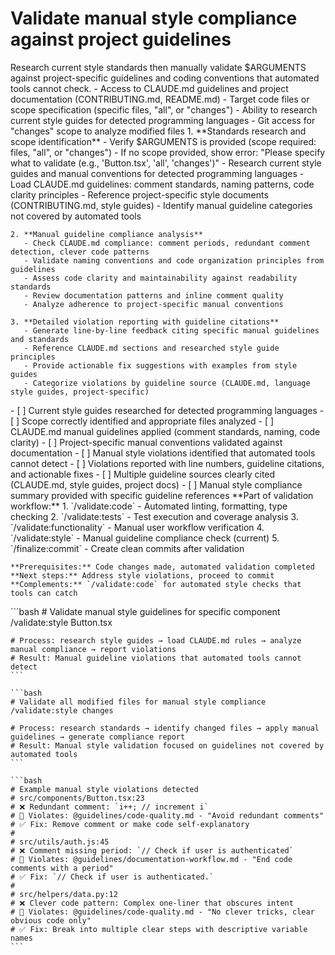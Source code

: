 # Validate manual style compliance against project guidelines

<instructions>
  <context>
    Research current style standards then manually validate $ARGUMENTS against project-specific guidelines and coding conventions that automated tools cannot check.
  </context>

  <requirements>
    - Access to CLAUDE.md guidelines and project documentation (CONTRIBUTING.md, README.md)
    - Target code files or scope specification (specific files, "all", or "changes")
    - Ability to research current style guides for detected programming languages
    - Git access for "changes" scope to analyze modified files
  </requirements>

  <execution>
    1. **Standards research and scope identification**
       - Verify $ARGUMENTS is provided (scope required: files, "all", or "changes")
       - If no scope provided, show error: "Please specify what to validate (e.g., 'Button.tsx', 'all', 'changes')"
       - Research current style guides and manual conventions for detected programming languages
       - Load CLAUDE.md guidelines: comment standards, naming patterns, code clarity principles
       - Reference project-specific style documents (CONTRIBUTING.md, style guides)
       - Identify manual guideline categories not covered by automated tools

    2. **Manual guideline compliance analysis**
       - Check CLAUDE.md compliance: comment periods, redundant comment detection, clever code patterns
       - Validate naming conventions and code organization principles from guidelines
       - Assess code clarity and maintainability against readability standards
       - Review documentation patterns and inline comment quality
       - Analyze adherence to project-specific manual conventions

    3. **Detailed violation reporting with guideline citations**
       - Generate line-by-line feedback citing specific manual guidelines and standards
       - Reference CLAUDE.md sections and researched style guide principles
       - Provide actionable fix suggestions with examples from style guides
       - Categorize violations by guideline source (CLAUDE.md, language style guides, project-specific)
  </execution>

  <validation>
    - [ ] Current style guides researched for detected programming languages
    - [ ] Scope correctly identified and appropriate files analyzed
    - [ ] CLAUDE.md manual guidelines applied (comment standards, naming, code clarity)
    - [ ] Project-specific manual conventions validated against documentation
    - [ ] Manual style violations identified that automated tools cannot detect
    - [ ] Violations reported with line numbers, guideline citations, and actionable fixes
    - [ ] Multiple guideline sources clearly cited (CLAUDE.md, style guides, project docs)
    - [ ] Manual style compliance summary provided with specific guideline references
  </validation>

  <workflow>
    **Part of validation workflow:**
    1. `/validate:code` - Automated linting, formatting, type checking
    2. `/validate:tests` - Test execution and coverage analysis
    3. `/validate:functionality` - Manual user workflow verification
    4. `/validate:style` - Manual guideline compliance check (current)
    5. `/finalize:commit` - Create clean commits after validation

    **Prerequisites:** Code changes made, automated validation completed
    **Next steps:** Address style violations, proceed to commit
    **Complements:** `/validate:code` for automated style checks that tools can catch
  </workflow>

  <examples>
    ```bash
    # Validate manual style guidelines for specific component
    /validate:style Button.tsx

    # Process: research style guides → load CLAUDE.md rules → analyze manual compliance → report violations
    # Result: Manual guideline violations that automated tools cannot detect
    ```

    ```bash
    # Validate all modified files for manual style compliance
    /validate:style changes

    # Process: research standards → identify changed files → apply manual guidelines → generate compliance report
    # Result: Manual style validation focused on guidelines not covered by automated tools
    ```

    ```bash
    # Example manual style violations detected
    # src/components/Button.tsx:23
    # ❌ Redundant comment: `i++; // increment i`
    # 📖 Violates: @guidelines/code-quality.md - "Avoid redundant comments"
    # ✅ Fix: Remove comment or make code self-explanatory
    #
    # src/utils/auth.js:45
    # ❌ Comment missing period: `// Check if user is authenticated`
    # 📖 Violates: @guidelines/documentation-workflow.md - "End code comments with a period"
    # ✅ Fix: `// Check if user is authenticated.`
    #
    # src/helpers/data.py:12
    # ❌ Clever code pattern: Complex one-liner that obscures intent
    # 📖 Violates: @guidelines/code-quality.md - "No clever tricks, clear obvious code only"
    # ✅ Fix: Break into multiple clear steps with descriptive variable names
    ```

  </examples>
</instructions>
